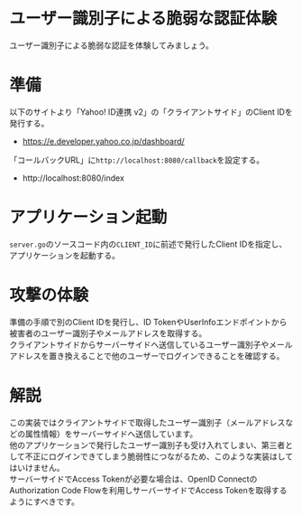 ユーザー識別子による脆弱な認証体験
=========

ユーザー識別子による脆弱な認証を体験してみましょう。

# 準備

以下のサイトより「Yahoo! ID連携 v2」の「クライアントサイド」のClient IDを発行する。

* https://e.developer.yahoo.co.jp/dashboard/

「コールバックURL」に`http://localhost:8080/callback`を設定する。

* http://localhost:8080/index

# アプリケーション起動

`server.go`のソースコード内の`CLIENT_ID`に前述で発行したClient IDを指定し、アプリケーションを起動する。

# 攻撃の体験

準備の手順で別のClient IDを発行し、ID TokenやUserInfoエンドポイントから被害者のユーザー識別子やメールアドレスを取得する。  
クライアントサイドからサーバーサイドへ送信しているユーザー識別子やメールアドレスを置き換えることで他のユーザーでログインできることを確認する。  

# 解説

この実装ではクライアントサイドで取得したユーザー識別子（メールアドレスなどの属性情報）をサーバーサイドへ送信しています。  
他のアプリケーションで発行したユーザー識別子も受け入れてしまい、第三者として不正にログインできてしまう脆弱性につながるため、このような実装はしてはいけません。  
サーバーサイドでAccess Tokenが必要な場合は、OpenID ConnectのAuthorization Code Flowを利用しサーバーサイドでAccess Tokenを取得するようにすべきです。

